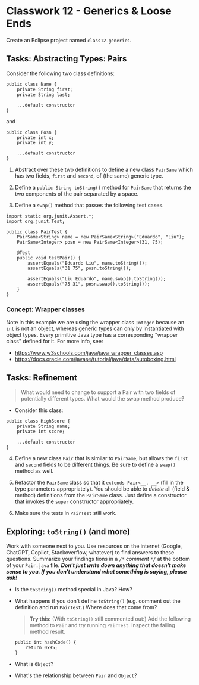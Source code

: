# Classwork 12 - Generics & Loose Ends

Create an Eclipse project named `class12-generics`.


## Tasks: Abstracting Types: Pairs

Consider the following two class definitions:

```
public class Name {
    private String first;
    private String last;

    ...default constructor
}
```

and

```
public class Posn {
    private int x;
    private int y;

    ...default constructor
}
```

1. Abstract over these two definitions to define a new class `PairSame` which has two fields, `first` and `second`, of (the same) generic type.

2. Define a `public String toString()` method for `PairSame` that returns the two components of the pair separated by a space.
   
3. Define a `swap()` method that passes the following test cases.


```
import static org.junit.Assert.*;
import org.junit.Test;

public class PairTest {
    PairSame<String> name = new PairSame<String>("Eduardo", "Liu");
    PairSame<Integer> posn = new PairSame<Integer>(31, 75);

    @Test 
    public void testPair() {
        assertEquals("Eduardo Liu", name.toString());
        assertEquals("31 75", posn.toString());

        assertEquals("Liu Eduardo", name.swap().toString());
        assertEquals("75 31", posn.swap().toString());
    }
}
```

### Concept: Wrapper classes

Note in this example we are using the wrapper class `Integer` because an `int` is not an object, whereas generic types can only by instantiated with object types. Every primitive Java type has a corresponding "wrapper class" defined for it. For more info, see:

- https://www.w3schools.com/java/java_wrapper_classes.asp
- https://docs.oracle.com/javase/tutorial/java/data/autoboxing.html


## Tasks: Refinement

> What would need to change to support a Pair with two fields of potentially different types. What would the swap method produce?

- Consider this class:
```
public class HighScore {
    private String name;
    private int score;

    ...default constructor
}
```

4. Define a new class `Pair` that is similar to `PairSame`, but allows the `first` and `second` fields to be different things. Be sure to define a `swap()` method as well.

5. Refactor the `PairSame` class so that it `extends Pair<__, __>`  (fill in the type parameters appropriately). You should be able to *delete* all (field & method) definitions from the `PairSame` class. Just define a constructor that invokes the `super` constructor appropriately.

6. Make sure the tests in `PairTest` still work.


## Exploring: `toString()` (and more)

Work with someone next to you. Use resources on the internet (Google, ChatGPT, Copilot, Stackoverflow, whatever) to find answers to these questions. Summarize your findings tions in a `/*` *comment* `*/` at the bottom of your `Pair.java` file. ***Don't just write down anything that doesn't make sense to you. If you don't understand what something is saying, please ask!***

- Is the `toString()` method special in Java? How? 

- What happens if you don't define `toString()` (e.g. comment out the definition and run `PairTest`.) Where does that come from?

    > **Try this:** (With `toString()` still commented out:) Add the following method to `Pair` and try running `PairTest`. Inspect the failing method result.

    ```
    public int hashCode() { 
		return 0x95;
	}
    ```

- What is `Object`? 

- What's the relationship between `Pair` and `Object`? 



